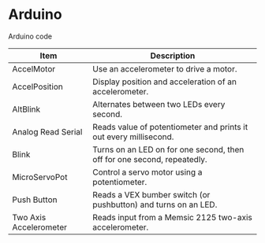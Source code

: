 Arduino
=======

Arduino code

<table>
<thead>
<tr>
<th>Item</th>
<th>Description</th>
</tr>
</thead>
<tbody>
<tr>
<td>AccelMotor</td>
<td>Use an accelerometer to drive a motor.</td>
</tr>
<tr>
<td>AccelPosition</td>
<td>Display position and acceleration of an accelerometer.</td>
</tr>
<tr>
<td>AltBlink</td>
<td>Alternates between two LEDs every second.</td>
</tr>
<tr>
<td>Analog Read Serial</td>
<td>Reads value of potentiometer and prints it out every millisecond.</td>
</tr>
<tr>
<td>Blink</td>
<td>Turns on an LED on for one second, then off for one second, repeatedly.</td>
</tr>
<tr>
<td>MicroServoPot</td>
<td>Control a servo motor using a potentiometer.</td>
</tr>
<tr>
<td>Push Button</td>
<td>Reads a VEX bumber switch (or pushbutton) and turns on an LED.</td>
</tr>
<tr>
<td>Two Axis Accelerometer</td>
<td>Reads input from a Memsic 2125 two-axis accelerometer.</td>
</tr>
</tbody>
</table>
